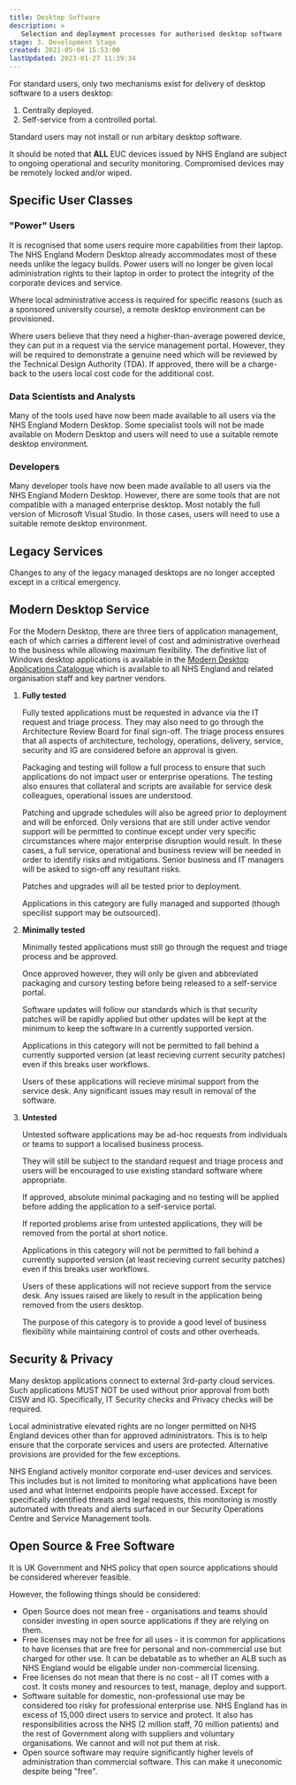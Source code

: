 ```yaml
---
title: Desktop Software
description: >
   Selection and deployment processes for authorised desktop software
stage: 3. Development Stage
created: 2021-05-04 15:53:00
lastUpdated: 2023-01-27 11:39:34
---
```


For standard users, only two mechanisms exist for delivery of desktop software to a users desktop:
1) Centrally deployed.
2) Self-service from a controlled portal.

Standard users may not install or run arbitary desktop software.

It should be noted that **ALL** EUC devices issued by NHS England are subject to ongoing operational and security monitoring.
Compromised devices may be remotely locked and/or wiped.

## Specific User Classes

### "Power" Users

It is recognised that some users require more capabilities from their laptop. The NHS England Modern Desktop already accommodates most of these needs unlike the legacy builds. Power users will no longer be given local administration rights to their laptop in order to protect the integrity of the corporate devices and service.

Where local administrative access is required for specific reasons (such as a sponsored university course), a remote desktop environment can be provisioned.

Where users believe that they need a higher-than-average powered device, they can put in a request via the service management portal. However, they will be required to demonstrate a genuine need which will be reviewed by the Technical Design Authority (TDA). If approved, there will be a charge-back to the users local cost code for the additional cost.

### Data Scientists and Analysts

Many of the tools used have now been made available to all users via the NHS England Modern Desktop. Some specialist tools will not be made available on Modern Desktop and users will need to use a suitable remote desktop environment.

### Developers

Many developer tools have now been made available to all users via the NHS England Modern Desktop. However, there are some tools that are not compatible with a managed enterprise desktop. Most notably the full version of Microsoft Visual Studio. In those cases, users will need to use a suitable remote desktop environment.

## Legacy Services

Changes to any of the legacy managed desktops are no longer accepted except in a critical emergency.

## Modern Desktop Service

For the Modern Desktop, there are three tiers of application management, each of which carries a different level of cost and administrative overhead to the business while allowing maximum flexibility. The definitive list of Windows desktop applications is available in the [Modern Desktop Applications Catalogue](https://nhsengland.sharepoint.com/sites/ICTArchitectureDesign/SitePages/Modern-Desktop-Apps.aspx) which is available to all NHS England and related organisation staff and key partner vendors.

1) **Fully tested**
   
   Fully tested applications must be requested in advance via the IT request and triage process. They may also need to go
   through the Architecture Review Board for final sign-off. The triage process ensures that all aspects of architecture, techology,
   operations, delivery, service, security and IG are considered before an approval is given.
   
   Packaging and testing will follow a full process to ensure that such applications do not impact user or enterprise operations.
   The testing also ensures that collateral and scripts are available for service desk colleagues, operational issues are understood.
   
   Patching and upgrade schedules will also be agreed prior to deployment and will be enforced. Only versions that are still under
   active vendor support will be permitted to continue except under very specific circumstances where major enterprise disruption
   would result. In these cases, a full service, operational and business review will be needed in order to identify risks and
   mitigations. Senior business and IT managers will be asked to sign-off any resultant risks.
   
   Patches and upgrades will all be tested prior to deployment.
   
   Applications in this category are fully managed and supported (though specilist support may be outsourced).
   
2) **Minimally tested**

   Minimally tested applications must still go through the request and triage process and be approved.
   
   Once approved however, they will only be given and abbreviated packaging and cursory testing before being released to a self-service portal.
   
   Software updates will follow our standards which is that security patches will be rapidly applied but other updates will be kept at the minimum
   to keep the software in a currently supported version.
   
   Applications in this category will not be permitted to fall behind a currently supported version (at least recieving current security patches)
   even if this breaks user workflows.
   
   Users of these applications will recieve minimal support from the service desk. Any significant issues may result in removal of the software.

3) **Untested**

   Untested software applications may be ad-hoc requests from individuals or teams to support a localised business process.
   
   They will still be subject to the standard request and triage process and users will be encouraged to use existing standard
   software where appropriate.
   
   If approved, absolute minimal packaging and no testing will be applied before adding the application to a self-service portal.
   
   If reported problems arise from untested applications, they will be removed from the portal at short notice.
   
   Applications in this category will not be permitted to fall behind a currently supported version (at least recieving current security patches)
   even if this breaks user workflows.
   
   Users of these applications will not recieve support from the service desk. Any issues raised are likely to result in the application being removed from
   the users desktop.
   
   The purpose of this category is to provide a good level of business flexibility while maintaining control of costs and other overheads.

## Security & Privacy

Many desktop applications connect to external 3rd-party cloud services. Such applications MUST NOT be used without prior approval from both CISW and IG. Specifically, IT Security checks and Privacy checks will be required.

Local administrative elevated rights are no longer permitted on NHS England devices other than for approved administrators. This is to help ensure that the corporate services and users are protected. Alternative provisions are provided for the few exceptions.

NHS England actively monitor corporate end-user devices and services. This includes but is not limited to monitoring what applications have been used and what Internet endpoints people have accessed. Except for specifically identified threats and legal requests, this monitoring is mostly automated with threats and alerts surfaced in our Security Operations Centre and Service Management tools.

## Open Source & Free Software

It is UK Government and NHS policy that open source applications should be considered wherever feasible.

However, the following things should be considered:

- Open Source does not mean free - organisations and teams should consider investing in open source applications if they are relying on them.
- Free licenses may not be free for all uses - it is common for applications to have licenses that are free for personal and non-commercial use but charged for other use. It can be debatable as to whether an ALB such as NHS England would be eligable under non-commercial licensing.
- Free licenses do not mean that there is no cost - all IT comes with a cost. It costs money and resources to test, manage, deploy and support.
- Software suitable for domestic, non-professional use may be considered too risky for professional enterprise use. NHS England has in excess of 15,000 direct users to service and protect. It also has responsibilities across the NHS (2 million staff, 70 million patients) and the rest of Government along with suppliers and voluntary organisations. We cannot and will not put them at risk.
- Open source software may require significantly higher levels of administration than commercial software. This can make it uneconomic despite being "free".

